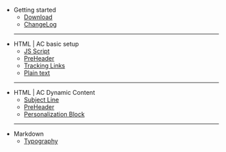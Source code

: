 - Getting started
  - [Download](download.md)
  - [ChangeLog](changelog.md)
  - - -
- HTML | AC basic setup
  - [JS Script](initial_script.md)
  - [PreHeader](pre_header.md)
  - [Tracking Links](tracking_links.md)
  - [Plain text](plain_text.md)
  - - -
- HTML | AC Dynamic Content
  - [Subject Line](subject_line.md)
  - [PreHeader](pre_header.md)
  - [Personalization Block](personalization_block.md)
  - - -
- Markdown
  - [Typography](typography.md)
